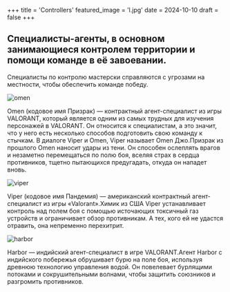 +++
title = 'Controllers'
featured_image = 'l.jpg'
date = 2024-10-10
draft = false
+++
## Специалисты-агенты, в основном занимающиеся контролем территории и помощи команде в её завоевании.

Специалисты по контролю мастерски справляются с угрозами на местности, чтобы обеспечить команде победу.

![omen](https://i.pinimg.com/originals/45/09/ea/4509ea1b3c85d95e427f32da5a7b11c1.jpg)

Omen (кодовое имя Призрак) — контрактный агент-специалист из игры VALORANT, который является одним из самых трудных для изучения персонажей в VALORANT. Он относится к специалистам, а это значит, что у него есть несколько способов подготовить свою команду к стычкам. В диалоге Viper и Omen, Viper называет Omen Джо.Призрак из прошлого Omen наносит удары из тени. Он способен ослеплять врагов и незаметно перемещаться по полю боя, вселяя страх в сердца противников, тщетно пытающихся предугадать, откуда он нападет вновь.

![viper](https://i.playground.ru/e/90Eh2FCQmccWCtV0M97TCw.jpeg)

Viper (кодовое имя Пандемия) — американский контрактный агент-специалист из игры «Valorant».Химик из США Viper устанавливает контроль над полем боя с помощью источающих токсичный газ устройств и ограничивает обзор противникам. А тех, кого ей не удастся отравить, она непременно перехитрит.

![harbor](https://staticg.sportskeeda.com/editor/2022/10/5f146-16661960969427-1920.jpg)

Harbor — индийский агент-специалист в игре VALORANT.Агент Harbor с индийского побережья обрушивает бурю на поле боя, используя древнюю технологию управления водой. Он повелевает бурлящими потоками и сокрушительными волнами, чтобы защитить союзников и разгромить противников.